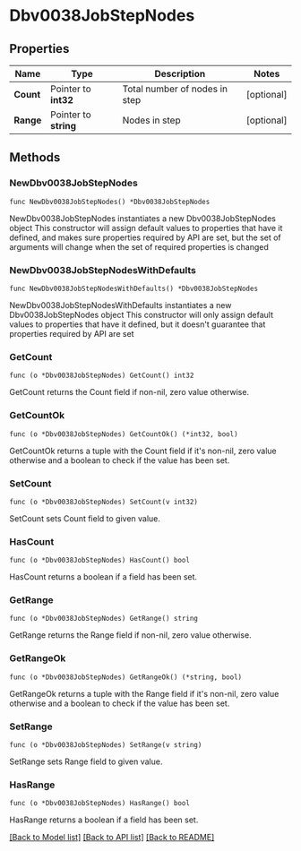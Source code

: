 # Dbv0038JobStepNodes

## Properties

Name | Type | Description | Notes
------------ | ------------- | ------------- | -------------
**Count** | Pointer to **int32** | Total number of nodes in step | [optional] 
**Range** | Pointer to **string** | Nodes in step | [optional] 

## Methods

### NewDbv0038JobStepNodes

`func NewDbv0038JobStepNodes() *Dbv0038JobStepNodes`

NewDbv0038JobStepNodes instantiates a new Dbv0038JobStepNodes object
This constructor will assign default values to properties that have it defined,
and makes sure properties required by API are set, but the set of arguments
will change when the set of required properties is changed

### NewDbv0038JobStepNodesWithDefaults

`func NewDbv0038JobStepNodesWithDefaults() *Dbv0038JobStepNodes`

NewDbv0038JobStepNodesWithDefaults instantiates a new Dbv0038JobStepNodes object
This constructor will only assign default values to properties that have it defined,
but it doesn't guarantee that properties required by API are set

### GetCount

`func (o *Dbv0038JobStepNodes) GetCount() int32`

GetCount returns the Count field if non-nil, zero value otherwise.

### GetCountOk

`func (o *Dbv0038JobStepNodes) GetCountOk() (*int32, bool)`

GetCountOk returns a tuple with the Count field if it's non-nil, zero value otherwise
and a boolean to check if the value has been set.

### SetCount

`func (o *Dbv0038JobStepNodes) SetCount(v int32)`

SetCount sets Count field to given value.

### HasCount

`func (o *Dbv0038JobStepNodes) HasCount() bool`

HasCount returns a boolean if a field has been set.

### GetRange

`func (o *Dbv0038JobStepNodes) GetRange() string`

GetRange returns the Range field if non-nil, zero value otherwise.

### GetRangeOk

`func (o *Dbv0038JobStepNodes) GetRangeOk() (*string, bool)`

GetRangeOk returns a tuple with the Range field if it's non-nil, zero value otherwise
and a boolean to check if the value has been set.

### SetRange

`func (o *Dbv0038JobStepNodes) SetRange(v string)`

SetRange sets Range field to given value.

### HasRange

`func (o *Dbv0038JobStepNodes) HasRange() bool`

HasRange returns a boolean if a field has been set.


[[Back to Model list]](../README.md#documentation-for-models) [[Back to API list]](../README.md#documentation-for-api-endpoints) [[Back to README]](../README.md)


